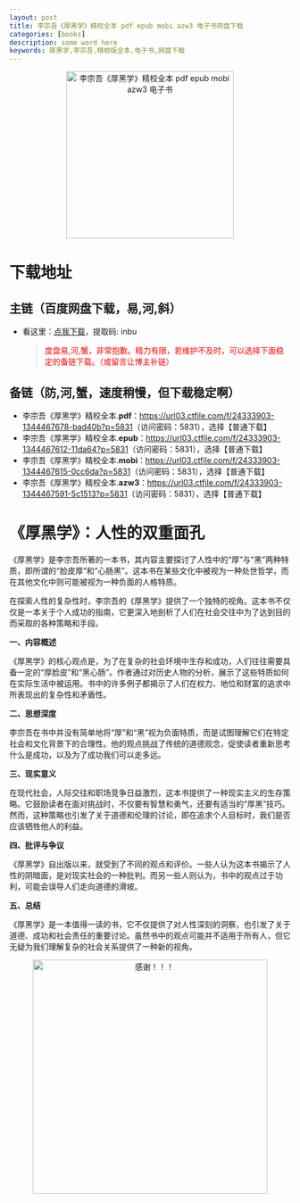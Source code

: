 ```yaml
---
layout: post
title: 李宗吾《厚黑学》精校全本 pdf epub mobi azw3 电子书网盘下载
categories: [books]
description: some word here
keywords: 厚黑学,李宗吾,精校版全本,电子书,网盘下载
---
```


<div align="center"><img src="http://qweree.cn/wp-content/uploads/2024/08/hou-hei-xue-tuya.jpg" alt="李宗吾《厚黑学》精校全本 pdf epub mobi azw3 电子书" width="300px" height="auto"></div>

# 下载地址

## 主链（百度网盘下载，易,河,斜）

- 看这里：[点我下载](https://pan.baidu.com/s/1iMXUbSbtZQZjDcqDmnWUyw?pwd=inbu)，提取码: inbu

  > <p style="color:red" >度盘易,河,蟹，非常抱歉。精力有限，若维护不及时，可以选择下面稳定的备链下载。（或留言让博主补链）</p>

## 备链（防,河,蟹，速度稍慢，但下载稳定啊）

- 李宗吾《厚黑学》精校全本.**pdf**：<https://url03.ctfile.com/f/24333903-1344467678-bad40b?p=5831>（访问密码：5831），选择【普通下载】
- 李宗吾《厚黑学》精校全本.**epub**：<https://url03.ctfile.com/f/24333903-1344467612-11da64?p=5831>（访问密码：5831），选择【普通下载】
- 李宗吾《厚黑学》精校全本.**mobi**：<https://url03.ctfile.com/f/24333903-1344467615-0cc6da?p=5831>（访问密码：5831），选择【普通下载】
- 李宗吾《厚黑学》精校全本.**azw3**：<https://url03.ctfile.com/f/24333903-1344467591-5c1513?p=5831>（访问密码：5831），选择【普通下载】

# 《厚黑学》：人性的双重面孔

《厚黑学》是李宗吾所著的一本书，其内容主要探讨了人性中的“厚”与“黑”两种特质，即所谓的“脸皮厚”和“心肠黑”。这本书在某些文化中被视为一种处世哲学，而在其他文化中则可能被视为一种负面的人格特质。

在探索人性的复杂性时，李宗吾的《厚黑学》提供了一个独特的视角。这本书不仅仅是一本关于个人成功的指南，它更深入地剖析了人们在社会交往中为了达到目的而采取的各种策略和手段。

**一、内容概述**

《厚黑学》的核心观点是，为了在复杂的社会环境中生存和成功，人们往往需要具备一定的“厚脸皮”和“黑心肠”。作者通过对历史人物的分析，展示了这些特质如何在实际生活中被运用。书中的许多例子都揭示了人们在权力、地位和财富的追求中所表现出的复杂性和矛盾性。

**二、思想深度**

李宗吾在书中并没有简单地将“厚”和“黑”视为负面特质，而是试图理解它们在特定社会和文化背景下的合理性。他的观点挑战了传统的道德观念，促使读者重新思考什么是成功，以及为了成功我们可以走多远。

**三、现实意义**

在现代社会，人际交往和职场竞争日益激烈，这本书提供了一种现实主义的生存策略。它鼓励读者在面对挑战时，不仅要有智慧和勇气，还要有适当的“厚黑”技巧。然而，这种策略也引发了关于道德和伦理的讨论，即在追求个人目标时，我们是否应该牺牲他人的利益。

**四、批评与争议**

《厚黑学》自出版以来，就受到了不同的观点和评价。一些人认为这本书揭示了人性的阴暗面，是对现实社会的一种批判。而另一些人则认为，书中的观点过于功利，可能会误导人们走向道德的滑坡。

**五、总结**

《厚黑学》是一本值得一读的书，它不仅提供了对人性深刻的洞察，也引发了关于道德、成功和社会责任的重要讨论。虽然书中的观点可能并不适用于所有人，但它无疑为我们理解复杂的社会关系提供了一种新的视角。

<div align="center"><img src="https://pic.imgdb.cn/item/661246bf68eb935713c7f81c.gif" alt="感谢！！！" width="420px" height="auto"/></div>
